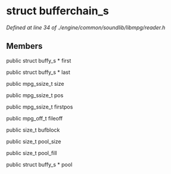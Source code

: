 # struct bufferchain_s

*Defined at line 34 of ./engine/common/soundlib/libmpg/reader.h*

## Members

public struct buffy_s * first

public struct buffy_s * last

public mpg_ssize_t size

public mpg_ssize_t pos

public mpg_ssize_t firstpos

public mpg_off_t fileoff

public size_t bufblock

public size_t pool_size

public size_t pool_fill

public struct buffy_s * pool



